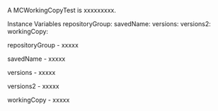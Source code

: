 A MCWorkingCopyTest is xxxxxxxxx.Instance Variables	repositoryGroup:		<Object>	savedName:		<Object>	versions:		<Object>	versions2:		<Object>	workingCopy:		<Object>repositoryGroup	- xxxxxsavedName	- xxxxxversions	- xxxxxversions2	- xxxxxworkingCopy	- xxxxx